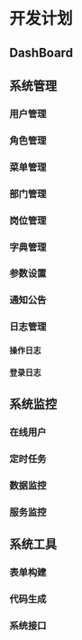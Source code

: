 # 开发计划

## DashBoard

## 系统管理
### 用户管理
### 角色管理
### 菜单管理
### 部门管理
### 岗位管理
### 字典管理
### 参数设置
### 通知公告
### 日志管理
#### 操作日志
#### 登录日志

## 系统监控
### 在线用户
### 定时任务
### 数据监控
### 服务监控

## 系统工具
### 表单构建
### 代码生成
### 系统接口
